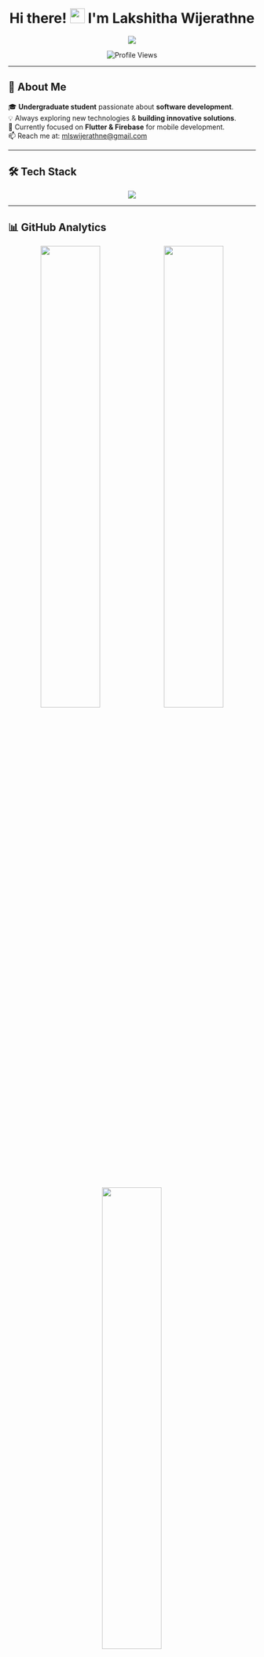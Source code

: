 <!-- Header -->
<h1 align="center">Hi there! <img src="https://raw.githubusercontent.com/MartinHeinz/MartinHeinz/master/wave.gif" width="30px"> I'm Lakshitha Wijerathne</h1>

<p align="center">
  <img src="https://readme-typing-svg.demolab.com?font=Fira+Code&weight=600&pause=1000&color=00C9FF&center=true&vCenter=true&width=500&lines=👨‍💻+Software+Developer;🚀+Mobile+%26+Web+Development;📱+Flutter+%26+Firebase+Learner;🔥+Always+learning+new+things" />
</p>

<p align="center">
  <img src="https://komarev.com/ghpvc/?username=mlswijerathne&label=Profile%20Views&color=0e75b6&style=flat" alt="Profile Views" />
</p>

---

## 🚀 About Me  
🎓 **Undergraduate student** passionate about **software development**.  
💡 Always exploring new technologies & **building innovative solutions**.  
📱 Currently focused on **Flutter & Firebase** for mobile development.  
📫 Reach me at: [mlswijerathne@gmail.com](mailto:mlswijerathne@gmail.com)  

---

## 🛠️ Tech Stack  
<p align="center">
  <img src="https://skillicons.dev/icons?i=c,cs,java,dart,flutter,react,js,html,css,php,mysql,firebase,git,github,vscode" />
</p>

---

## 📊 GitHub Analytics  

<div align="center">
  <img src="https://github-readme-stats-sigma-five.vercel.app/api?username=mlswijerathne&show_icons=true&theme=transparent&hide_border=true" width="49%" />
  <img src="https://github-readme-streak-stats.herokuapp.com/?user=mlswijerathne&theme=transparent&hide_border=true" width="49%" />
</div>

<div align="center">
  <img src="https://github-readme-stats-sigma-five.vercel.app/api/top-langs?username=mlswijerathne&layout=compact&theme=transparent&hide_border=true" width="49%" />
</div>

---

## 🔥 Recent Projects  
[![Readme Card](https://github-readme-stats.vercel.app/api/pin/?username=mlswijerathne&repo=auction-management)](https://github.com/mlswijerathne/auction-management)

[![Readme Card](https://github-readme-stats.vercel.app/api/pin/?username=mlswijerathne&repo=smart-plate)](https://github.com/mlswijerathne/smart-plate)

---

## 🏆 GitHub Achievements  

<p align="center">
  <img src="https://github-profile-trophy.vercel.app/?username=mlswijerathne&theme=algolia&no-frame=true&margin-w=10" />
</p>

---

## 🤝 Connect with Me  

<p align="center">
  <a href="https://www.linkedin.com/in/lakshitha-wijerathne/" target="_blank">
    <img src="https://img.shields.io/badge/LinkedIn-0077B5?style=for-the-badge&logo=linkedin&logoColor=white" />
  </a>
  <a href="https://fb.com/lakshitha.wijerathne" target="_blank">
    <img src="https://img.shields.io/badge/Facebook-1877F2?style=for-the-badge&logo=facebook&logoColor=white" />
  </a>
  <a href="https://instagram.com/_lakshithaa" target="_blank">
    <img src="https://img.shields.io/badge/Instagram-E4405F?style=for-the-badge&logo=instagram&logoColor=white" />
  </a>
</p>